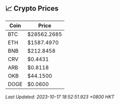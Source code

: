 ## 📈 Crypto Prices

| Coin | Price |
| ---- | ----- |
| BTC | $28562.2685 |
| ETH | $1587.4970 |
| BNB | $212.8458 |
| CRV | $0.4431 |
| ARB | $0.8118 |
| OKB | $44.1500 |
| DOGE | $0.0600 |

_Last Updated: 2023-10-17 18:52:51.923 +0800 HKT_